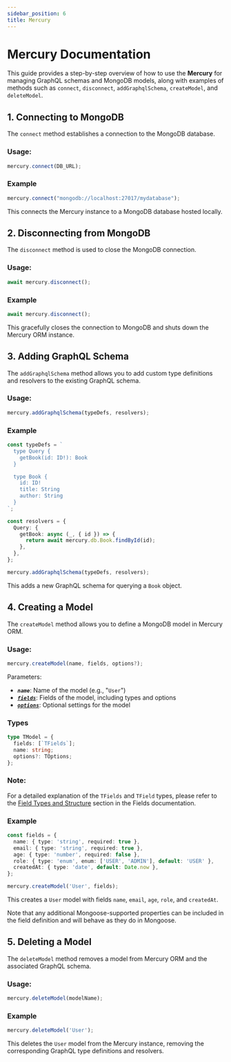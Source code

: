 ```yaml
---
sidebar_position: 6
title: Mercury
---
```

# Mercury Documentation

This guide provides a step-by-step overview of how to use the **Mercury** for managing GraphQL schemas and MongoDB models, along with examples of methods such as `connect`, `disconnect`, `addGraphqlSchema`, `createModel`, and `deleteModel`.

## 1. Connecting to MongoDB

The `connect` method establishes a connection to the MongoDB database.

### Usage:
```typescript
mercury.connect(DB_URL);
```
### Example
```typescript
mercury.connect("mongodb://localhost:27017/mydatabase");
```
This connects the Mercury instance to a MongoDB database hosted locally.

## 2. Disconnecting from MongoDB

The `disconnect` method is used to close the MongoDB connection.
### Usage:
```typescript
await mercury.disconnect();
```
### Example
```typescript
await mercury.disconnect();
```
This gracefully closes the connection to MongoDB and shuts down the Mercury ORM instance.

## 3. Adding GraphQL Schema

The `addGraphqlSchema` method allows you to add custom type definitions and resolvers to the existing GraphQL schema.
### Usage:
```typescript
mercury.addGraphqlSchema(typeDefs, resolvers);
```
### Example
```typescript
const typeDefs = `
  type Query {
    getBook(id: ID!): Book
  }

  type Book {
    id: ID!
    title: String
    author: String
  }
`;

const resolvers = {
  Query: {
    getBook: async (_, { id }) => {
      return await mercury.db.Book.findById(id);
    },
  },
};

mercury.addGraphqlSchema(typeDefs, resolvers);
```
This adds a new GraphQL schema for querying a `Book` object.

## 4. Creating a Model

The `createModel` method allows you to define a MongoDB model in Mercury ORM.

### Usage:
```typescript
mercury.createModel(name, fields, options?);
```

Parameters:
- ***`name`***: Name of the model (e.g., "`User`")
- ***[`fields`](./fields.md)***: Fields of the model, including types and options
- ***[`options`](./options.md)***: Optional settings for the model

### Types

```typescript
type TModel = {
  fields: [`TFields`];
  name: string;
  options?: TOptions;
};
```
### Note:
For a detailed explanation of the `TFields` and `TField` types, please refer to the [Field Types and Structure](./fields.md#field-types-and-structure) section in the Fields documentation.

### Example
```typescript
const fields = {
  name: { type: 'string', required: true },
  email: { type: 'string', required: true },
  age: { type: 'number', required: false },
  role: { type: 'enum', enum: ['USER', 'ADMIN'], default: 'USER' },
  createdAt: { type: 'date', default: Date.now },
};

mercury.createModel('User', fields);
```

This creates a `User` model with fields `name`, `email`, `age`, `role`, and `createdAt`.

Note that any additional Mongoose-supported properties can be included in the field definition and will behave as they do in Mongoose.

## 5. Deleting a Model

The `deleteModel` method removes a model from Mercury ORM and the associated GraphQL schema.

### Usage:
```typescript
mercury.deleteModel(modelName);
```
### Example
```typescript
mercury.deleteModel('User');
```
This deletes the `User` model from the Mercury instance, removing the corresponding GraphQL type definitions and resolvers.




